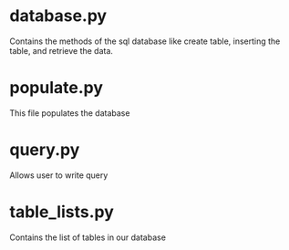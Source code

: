 # database.py
Contains the methods of the sql database like create table, inserting the table, and retrieve the data.

# populate.py
This file populates the database

# query.py
Allows user to write query

# table_lists.py
Contains the list of tables in our database